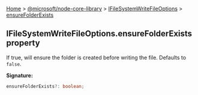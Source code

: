 [Home](./index) &gt; [@microsoft/node-core-library](./node-core-library.md) &gt; [IFileSystemWriteFileOptions](./node-core-library.ifilesystemwritefileoptions.md) &gt; [ensureFolderExists](./node-core-library.ifilesystemwritefileoptions.ensurefolderexists.md)

## IFileSystemWriteFileOptions.ensureFolderExists property

If true, will ensure the folder is created before writing the file. Defaults to `false`<!-- -->.

<b>Signature:</b>

```typescript
ensureFolderExists?: boolean;
```
